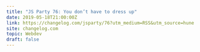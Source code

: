 ```yaml
---
title: "JS Party 76: You don’t have to dress up"
date: 2019-05-18T21:00:00Z
link: https://changelog.com/jsparty/76?utm_medium=RSS&utm_source=hune
site: changelog.com
topic: Webdev
draft: false
---
```

